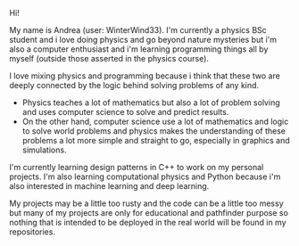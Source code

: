 Hi!

My name is Andrea (user: WinterWind33). I'm currently a physics BSc student and i love doing physics and go beyond nature mysteries but i'm also a computer enthusiast and i'm learning 
programming things all by myself (outside those asserted in the physics course).

I love mixing physics and programming because i think that these two are deeply connected by the logic behind solving problems of any kind. 
- Physics teaches a lot of mathematics but also a lot of problem solving and uses computer science to solve and predict results. 
- On the other hand, computer science use a lot of mathematics and logic to solve world problems and physics makes the understanding of these problems a lot 
more simple and straight to go, especially in graphics and simulations.

I'm currently learning design patterns in C++ to work on my personal projects. I'm also learning computational physics and Python because i'm also interested in machine learning
and deep learning.

My projects may be a little too rusty and the code can be a little too messy but many of my projects are only for educational and pathfinder purpose so nothing that is intended
to be deployed in the real world will be found in my repositories.

